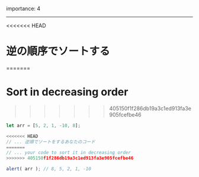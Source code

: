 importance: 4

---

<<<<<<< HEAD
# 逆の順序でソートする
=======
# Sort in decreasing order
>>>>>>> 405150f1f286db19a3c1ed913fa3e905fcefbe46

```js
let arr = [5, 2, 1, -10, 8];

<<<<<<< HEAD
// ... 逆順でソートをするあなたのコード
=======
// ... your code to sort it in decreasing order
>>>>>>> 405150f1f286db19a3c1ed913fa3e905fcefbe46

alert( arr ); // 8, 5, 2, 1, -10
```
